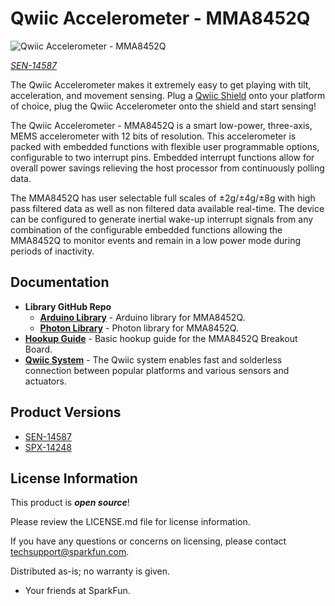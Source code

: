 Qwiic Accelerometer - MMA8452Q
========================================

![Qwiic Accelerometer - MMA8452Q](https://cdn.sparkfun.com/assets/parts/1/2/7/4/0/14587-SparkFun_Accelerometer_Breakout_-_MMA8452Q__Qwiic_-01.jpg)

[*SEN-14587*](https://www.sparkfun.com/products/14587)

The Qwiic Accelerometer makes it extremely easy to get playing with tilt, acceleration, and movement sensing. Plug a [Qwiic Shield](https://www.sparkfun.com/search/results?term=qwiic) onto your platform of choice, plug the Qwiic Accelerometer onto the shield and start sensing! 

The Qwiic Accelerometer - MMA8452Q is a smart low-power, three-axis, MEMS accelerometer with 12 bits of resolution. This accelerometer is packed with embedded functions with flexible user programmable options, configurable to two interrupt pins. Embedded interrupt functions allow for overall power savings relieving the host processor from continuously polling data.

The MMA8452Q has user selectable full scales of ±2g/±4g/±8g with high pass filtered data as well as non filtered data available real-time. The device can be configured to generate inertial wake-up interrupt signals from any combination of the configurable embedded functions allowing the MMA8452Q to monitor events and remain in a low power mode during periods of inactivity.

Documentation
--------------
* **Library GitHub Repo**
  * **[Arduino Library](https://github.com/sparkfun/SparkFun_MMA8452Q_Arduino_Library/tree/master)** - Arduino library for MMA8452Q.
  * **[Photon Library](https://github.com/sparkfun/SparkFun_MMA8452Q_Particle_Library)** - Photon library for MMA8452Q.
* **[Hookup Guide](https://learn.sparkfun.com/tutorials/qwiic-accelerometer-mma8452q-hookup-guide)** - Basic hookup guide for the MMA8452Q Breakout Board.
* **[Qwiic System](http://www.sparkfun.com/qwiic)** - The Qwiic system enables fast and solderless connection between popular platforms and various sensors and actuators.

Product Versions
----------------
* [SEN-14587](https://www.sparkfun.com/products/14587)
* [SPX-14248](https://www.sparkfun.com/products/14248)

License Information
-------------------

This product is _**open source**_!

Please review the LICENSE.md file for license information.

If you have any questions or concerns on licensing, please contact techsupport@sparkfun.com.

Distributed as-is; no warranty is given.

- Your friends at SparkFun.

_<COLLABORATION CREDIT>_

